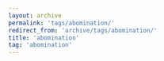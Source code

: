 ```yaml
---
layout: archive
permalink: 'tags/abomination/'
redirect_from: 'archive/tags/abomination/'
title: 'abomination'
tag: 'abomination'
---
```

